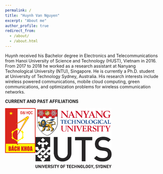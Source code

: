 ```yaml
---
permalink: /
title: "Huynh Van Nguyen"
excerpt: "About me"
author_profile: true
redirect_from:
  - /about/
  - /about.html
---
```

Huynh received his Bachelor degree in Electronics and Telecommunications from Hanoi University of Science and Technology (HUST), Vietnam in 2016. From 2017 to 2018 he worked as a research assistant at Nanyang Technological University (NTU), Singapore. He is currently a Ph.D. student at University of Technology Sydney, Australia. His research interests include wireless powered communications, mobile cloud computing, green communications, and optimization problems for wireless communication networks.


**CURRENT AND PAST AFFILIATIONS**

<img style="float:left;" src="/images/Logo_Hust.png" width="100" height="147"> <img style="float:left;" src="/images/NTU_Logo.png" width="250" height="94"> <img style="float:left;" src="/images/UTS_Logo.jpg" width="250" height="105">
